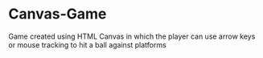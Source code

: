 # Canvas-Game
Game created using HTML Canvas in which the player can use arrow keys or mouse tracking to hit a ball against platforms 
